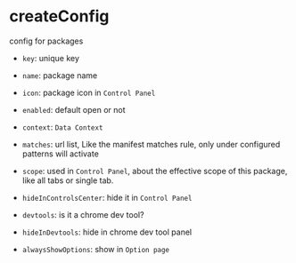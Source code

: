 # createConfig
config for packages

* `key`: unique key
* `name`: package name
* `icon`: package icon in `Control Panel`
* `enabled`: default open or not
* `context`: `Data Context`
* `matches`: url list, Like the manifest matches rule, only under configured patterns will activate

* `scope`: used in `Control Panel`, about the effective scope of this package, like all tabs or single tab.
* `hideInControlsCenter`: hide it in `Control Panel`
* `devtools`: is it a chrome dev tool?
* `hideInDevtools`: hide in chrome dev tool panel
* `alwaysShowOptions`: show in `Option page`
